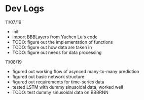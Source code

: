 # Dev Logs

11/07/19
- init
- import BBBLayers from Yuchen Lu's code
- TODO: figure out the implementation of functions
- TODO: figure out how data are taken in
- TODO: figure out needs for data processing

11/08/19
- figured out working flow of asynced many-to-many prediction
- figured out basic network structure
- figured out requirements for time-series data
- tested LSTM with dummy sinusoidal data, worked well
- TODO: test dummy sinusoidal data on BBBRNN